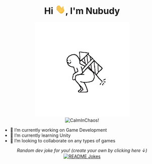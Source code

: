 ### <h1 align="center"> Hi <img width="32" src="https://raw.githubusercontent.com/fatiiates/fatiiates/main/wave.gif"/>, I'm Nubudy </h1>

<div align="center">
<img src="https://github.com/canklot/canklot/blob/main/media/rocket.gif" alt="InfinityAndBeyond!" width="300"/>
</div>
  
<div align="center" >
<img src="https://i.giphy.com/13HgwGsXF0aiGY/source.gif" alt="CalmInChaos!" width="500"/>
</div>

  

- 🔭 I’m currently working on Game Development
- 🌱 I’m currently learning Unity
- 👯 I’m looking to collaborate on any types of games


<div align="center" >
<i>Random dev joke for you! (create your own by clicking here ↓)</i><br>
<a href="https://readme-jokes.vercel.app"><img align="center" src="https://readme-jokes.vercel.app/api" alt="README Jokes"></a>
</div>

